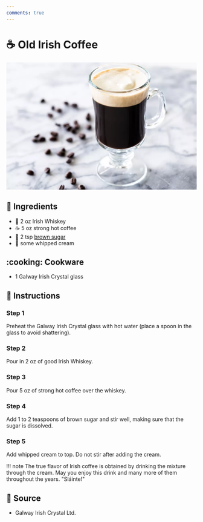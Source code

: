 ```yaml
---
comments: true
---
```

# :coffee: Old Irish Coffee

![Old Irish Coffee](../assets/images/old-irish-coffee.jpg)

## :salt: Ingredients

- :tumbler_glass: 2 oz Irish Whiskey
- :coffee: 5 oz strong hot coffee
- :maple_leaf: 2 tsp [brown sugar][1]
- :icecream: some whipped cream

## :cooking: Cookware

- 1 Galway Irish Crystal glass

## :pencil: Instructions

### Step 1

Preheat the Galway Irish Crystal glass with hot water (place a spoon in the glass to avoid shattering).

### Step 2

Pour in 2 oz of good Irish Whiskey.

### Step 3

Pour 5 oz of strong hot coffee over the whiskey.

### Step 4

Add 1 to 2 teaspoons of brown sugar and stir well, making sure that the sugar is dissolved.

### Step 5

Add whipped cream to top. Do not stir after adding the cream.

!!! note
    The true flavor of Irish coffee is obtained by drinking the mixture through the cream. May you enjoy this drink and
    many more of them throughout the years. "Sláinte!"

## :link: Source

- Galway Irish Crystal Ltd.

[1]: <../ingredients/brown-sugar.md>
